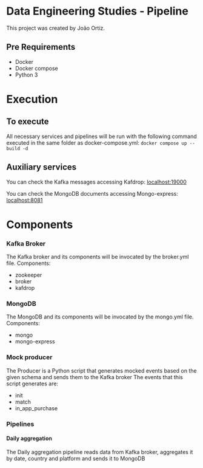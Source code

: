 # Data Engineering Studies - Pipeline
 This project was created by João Ortiz.

## Pre Requirements
* Docker
* Docker compose
* Python 3

# Execution

## To execute
All necessary services and pipelines will be run with the following command executed in the same folder as docker-compose.yml:
`docker compose up --build -d`

## Auxiliary services
You can check the Kafka messages accessing Kafdrop:
<localhost:19000>

You can check the MongoDB documents accessing Mongo-express:
<localhost:8081>

# Components

### Kafka Broker
 The Kafka broker and its components will be invocated by the broker.yml file.
 Components:
* zookeeper
* broker
* kafdrop

### MongoDB
 The MongoDB and its components will be invocated by the mongo.yml file.
 Components:
* mongo
* mongo-express

### Mock producer
 The Producer is a Python script that generates mocked events based on the given schema
and sends them to the Kafka broker
 The events that this script generates are:
* init
* match
* in_app_purchase

### Pipelines
#### Daily aggregation
 The Daily aggregation pipeline reads data from Kafka broker, aggregates it by date, country and platform and sends it to MongoDB
